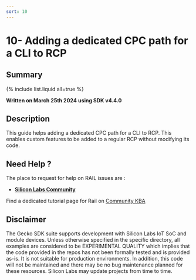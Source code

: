 ```yaml
---
sort: 10
---
```

# 10- Adding a dedicated CPC path for a CLI to RCP

## Summary

{% include list.liquid all=true %}

**Written on March 25th 2024**
**using SDK v4.4.0**

## Description

This guide helps adding a dedicated CPC path for a CLI to RCP. This enables custom features to be added to a regular RCP without modifying its code.

## Need Help ?

The place to request for help on RAIL issues are :

* [**Silicon Labs Community**](https://community.silabs.com/)

Find a dedicated tutorial page for Rail on [Community KBA](https://community.silabs.com/s/article/rail-tutorial-series?language=en_US)

## Disclaimer

The Gecko SDK suite supports development with Silicon Labs IoT SoC and module devices. Unless otherwise specified in the specific directory, all examples are considered to be EXPERIMENTAL QUALITY which implies that the code provided in the repos has not been formally tested and is provided as-is.  It is not suitable for production environments.  In addition, this code will not be maintained and there may be no bug maintenance planned for these resources. Silicon Labs may update projects from time to time.
